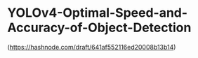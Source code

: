 # YOLOv4-Optimal-Speed-and-Accuracy-of-Object-Detection

(https://hashnode.com/draft/641af552116ed20008b13b14)
